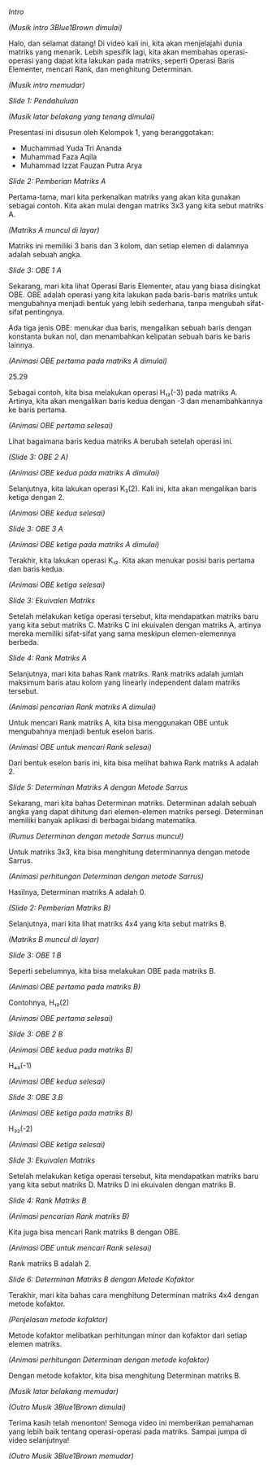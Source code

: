 _Intro_

_(Musik intro 3Blue1Brown dimulai)_

<!-- <BAGIAN { Muchammad Yuda Tri Ananda } ===============================> -->

Halo, dan selamat datang! Di video kali ini, kita akan menjelajahi dunia matriks yang menarik. Lebih spesifik lagi, kita akan membahas operasi-operasi yang dapat kita lakukan pada matriks, seperti Operasi Baris Elementer, mencari Rank, dan menghitung Determinan.

_(Musik intro memudar)_

_Slide 1: Pendahuluan_

_(Musik latar belakang yang tenang dimulai)_

Presentasi ini disusun oleh Kelompok 1, yang beranggotakan:

- Muchammad Yuda Tri Ananda
- Muhammad Faza Aqila
- Muhammad Izzat Fauzan Putra Arya

_Slide 2: Pemberian Matriks A_

Pertama-tama, mari kita perkenalkan matriks yang akan kita gunakan sebagai contoh. Kita akan mulai dengan matriks 3x3 yang kita sebut matriks A.

_(Matriks A muncul di layar)_

Matriks ini memiliki 3 baris dan 3 kolom, dan setiap elemen di dalamnya adalah sebuah angka.

_Slide 3: OBE 1 A_

Sekarang, mari kita lihat Operasi Baris Elementer, atau yang biasa disingkat OBE. OBE adalah operasi yang kita lakukan pada baris-baris matriks untuk mengubahnya menjadi bentuk yang lebih sederhana, tanpa mengubah sifat-sifat pentingnya.

Ada tiga jenis OBE: menukar dua baris, mengalikan sebuah baris dengan konstanta bukan nol, dan menambahkan kelipatan sebuah baris ke baris lainnya.

_(Animasi OBE pertama pada matriks A dimulai)_

25.29

Sebagai contoh, kita bisa melakukan operasi H₁₂(-3) pada matriks A. Artinya, kita akan mengalikan baris kedua dengan -3 dan menambahkannya ke baris pertama.

_(Animasi OBE pertama selesai)_

Lihat bagaimana baris kedua matriks A berubah setelah operasi ini.

_(Slide 3: OBE 2 A)_

_(Animasi OBE kedua pada matriks A dimulai)_

Selanjutnya, kita lakukan operasi K₃(2). Kali ini, kita akan mengalikan baris ketiga dengan 2.

_(Animasi OBE kedua selesai)_

_Slide 3: OBE 3 A_

_(Animasi OBE ketiga pada matriks A dimulai)_

Terakhir, kita lakukan operasi K₁₂. Kita akan menukar posisi baris pertama dan baris kedua.

_(Animasi OBE ketiga selesai)_

_Slide 3: Ekuivalen Matriks_

Setelah melakukan ketiga operasi tersebut, kita mendapatkan matriks baru yang kita sebut matriks C. Matriks C ini ekuivalen dengan matriks A, artinya mereka memiliki sifat-sifat yang sama meskipun elemen-elemennya berbeda.

<!-- </BAGIAN { Muchammad Yuda Tri Ananda } ===============================> -->

<!-- <BAGIAN { Faza Aqila } ===============================> -->

_Slide 4: Rank Matriks A_

Selanjutnya, mari kita bahas Rank matriks. Rank matriks adalah jumlah maksimum baris atau kolom yang linearly independent dalam matriks tersebut.

_(Animasi pencarian Rank matriks A dimulai)_

Untuk mencari Rank matriks A, kita bisa menggunakan OBE untuk mengubahnya menjadi bentuk eselon baris.

_(Animasi OBE untuk mencari Rank selesai)_

Dari bentuk eselon baris ini, kita bisa melihat bahwa Rank matriks A adalah 2.

_Slide 5: Determinan Matriks A dengan Metode Sarrus_

Sekarang, mari kita bahas Determinan matriks. Determinan adalah sebuah angka yang dapat dihitung dari elemen-elemen matriks persegi. Determinan memiliki banyak aplikasi di berbagai bidang matematika.

_(Rumus Determinan dengan metode Sarrus muncul)_

Untuk matriks 3x3, kita bisa menghitung determinannya dengan metode Sarrus.

_(Animasi perhitungan Determinan dengan metode Sarrus)_

Hasilnya, Determinan matriks A adalah 0.

 <!-- </BAGIAN { Faza Aqila } ===============================> -->

 <!-- <BAGIAN { Izzat Fauzan } ===============================> -->

_(Slide 2: Pemberian Matriks B)_

Selanjutnya, mari kita lihat matriks 4x4 yang kita sebut matriks B.

_(Matriks B muncul di layar)_

_Slide 3: OBE 1 B_

Seperti sebelumnya, kita bisa melakukan OBE pada matriks B.

_(Animasi OBE pertama pada matriks B)_

Contohnya, H₁₂(2)

_(Animasi OBE pertama selesai)_

_Slide 3: OBE 2 B_

_(Animasi OBE kedua pada matriks B)_

H₄₃(-1)

_(Animasi OBE kedua selesai)_

_Slide 3: OBE 3 B_

_(Animasi OBE ketiga pada matriks B)_

H₃₂(-2)

_(Animasi OBE ketiga selesai)_

_Slide 3: Ekuivalen Matriks_

Setelah melakukan ketiga operasi tersebut, kita mendapatkan matriks baru yang kita sebut matriks D. Matriks D ini ekuivalen dengan matriks B.

_Slide 4: Rank Matriks B_

_(Animasi pencarian Rank matriks B)_

Kita juga bisa mencari Rank matriks B dengan OBE.

_(Animasi OBE untuk mencari Rank selesai)_

Rank matriks B adalah 2.

_Slide 6: Determinan Matriks B dengan Metode Kofaktor_

Terakhir, mari kita bahas cara menghitung Determinan matriks 4x4 dengan metode kofaktor.

_(Penjelasan metode kofaktor)_

Metode kofaktor melibatkan perhitungan minor dan kofaktor dari setiap elemen matriks.

_(Animasi perhitungan Determinan dengan metode kofaktor)_

Dengan metode kofaktor, kita bisa menghitung Determinan matriks B.

 <!-- </BAGIAN { Izzat Fauzan } ===============================> -->

_(Musik latar belakang memudar)_

_(Outro Musik 3Blue1Brown dimulai)_

Terima kasih telah menonton! Semoga video ini memberikan pemahaman yang lebih baik tentang operasi-operasi pada matriks. Sampai jumpa di video selanjutnya!

_(Outro Musik 3Blue1Brown memudar)_
